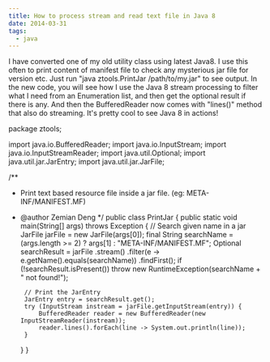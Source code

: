 ```yaml
---
title: How to process stream and read text file in Java 8
date: 2014-03-31
tags:
  - java
---
```

I have converted one of my old utility class using latest Java8. I use this often to print content of manifest file to check any mysterious jar file for version etc. Just run "java ztools.PrintJar /path/to/my.jar" to see output. In the new code, you will see how I use the Java 8 stream processing to filter what I need from an Enumeration list, and then get the optional result if there is any. And then the BufferedReader now comes with "lines()" method that also do streaming. It's pretty cool to see Java 8 in actions!

package ztools;

import java.io.BufferedReader;
import java.io.InputStream;
import java.io.InputStreamReader;
import java.util.Optional;
import java.util.jar.JarEntry;
import java.util.jar.JarFile;

/**
 * Print text based resource file inside a jar file. (eg: META-INF/MANIFEST.MF)
 * @author Zemian Deng
 */
public class PrintJar {
    public static void main(String[] args) throws Exception {
        // Search given name in a jar
        JarFile jarFile = new JarFile(args[0]);
        final String searchName = (args.length >= 2) ? args[1] : "META-INF/MANIFEST.MF";
        Optional<JarEntry> searchResult = jarFile
                .stream()
                .filter(e -> e.getName().equals(searchName))
                .findFirst();
        if (!searchResult.isPresent())
            throw new RuntimeException(searchName + " not found!");
        
        // Print the JarEntry
        JarEntry entry = searchResult.get();
        try (InputStream instream = jarFile.getInputStream(entry)) {
            BufferedReader reader = new BufferedReader(new InputStreamReader(instream));
            reader.lines().forEach(line -> System.out.println(line));
        }
    }
}
